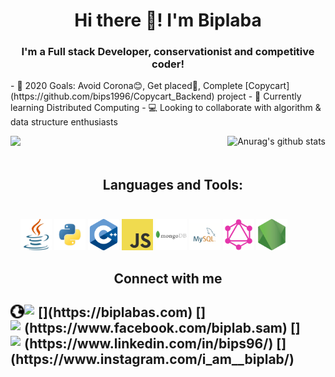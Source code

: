 <h1 align="center">Hi there 👋! I'm Biplaba</h1>

<h3 align="center">I'm a Full stack Developer, conservationist and competitive coder!</h3>
- 🥅 2020 Goals: Avoid Corona😊, Get placed🤵, Complete [Copycart](https://github.com/bips1996/Copycart_Backend) project
- 🔭 Currently learning Distributed Computing
- 💻 Looking to collaborate with algorithm & data structure enthusiasts

<img align="left" height=180em src="https://github-readme-stats.vercel.app/api/top-langs/?username=bips1996&layout=compact&hide=css,html,Jupyter Notebook&show_icons=true&theme=radical"></img>
<img align="right" src="https://github-readme-stats.vercel.app/api?username=bips1996&show_icons=true&include_all_commits=true&theme=radical" alt="Anurag's github stats" />


<h2 align="center"><br><br>Languages and Tools:<br><br></h2>  

<code><img height="50" src="https://raw.githubusercontent.com/github/explore/80688e429a7d4ef2fca1e82350fe8e3517d3494d/topics/java/java.png"></code>
<code><img height="50" src="https://raw.githubusercontent.com/github/explore/80688e429a7d4ef2fca1e82350fe8e3517d3494d/topics/python/python.png"></code>
<code><img height="50" src="https://raw.githubusercontent.com/github/explore/80688e429a7d4ef2fca1e82350fe8e3517d3494d/topics/cpp/cpp.png"></code>
<code><img height="50" src="https://raw.githubusercontent.com/github/explore/5c058a388828bb5fde0bcafd4bc867b5bb3f26f3/topics/javascript/javascript.png"></code>
<code><img height="50" src="https://raw.githubusercontent.com/github/explore/5c058a388828bb5fde0bcafd4bc867b5bb3f26f3/topics/mongodb/mongodb.png"></code>
<code><img height="50" src="https://raw.githubusercontent.com/github/explore/5c058a388828bb5fde0bcafd4bc867b5bb3f26f3/topics/mysql/mysql.png"></code>
<code><img height="50" src="https://raw.githubusercontent.com/github/explore/5c058a388828bb5fde0bcafd4bc867b5bb3f26f3/topics/graphql/graphql.png"></code>
<code><img height="50" src="https://raw.githubusercontent.com/github/explore/80688e429a7d4ef2fca1e82350fe8e3517d3494d/topics/nodejs/nodejs.png"></code>

<h2 align="center">Connect with me<h2>
[<img align="left"  width="22px" src="https://raw.githubusercontent.com/iconic/open-iconic/master/svg/globe.svg" />](https://biplabas.com) 
[<img align="left"  width="22px" src="https://cdn.jsdelivr.net/npm/simple-icons@v3/icons/facebook.svg" />](https://www.facebook.com/biplab.sam)
[<img align="left"  width="22px" src="https://cdn.jsdelivr.net/npm/simple-icons@v3/icons/linkedin.svg" />](https://www.linkedin.com/in/bips96/)
[<img align="left"  width="22px" src="https://cdn.jsdelivr.net/npm/simple-icons@v3/icons/instagram.svg" />](https://www.instagram.com/i_am__biplab/)   